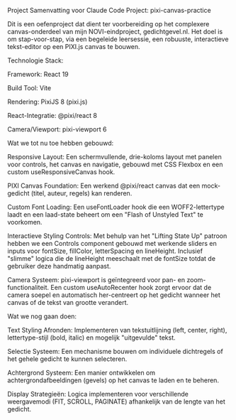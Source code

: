 Project Samenvatting voor Claude Code
Project: pixi-canvas-practice

Dit is een oefenproject dat dient ter voorbereiding op het complexere canvas-onderdeel van mijn NOVI-eindproject, gedichtgevel.nl. Het doel is om stap-voor-stap, via een begeleide leersessie, een robuuste, interactieve tekst-editor op een PIXI.js canvas te bouwen.

Technologie Stack:

Framework: React 19

Build Tool: Vite

Rendering: PixiJS 8 (pixi.js)

React-Integratie: @pixi/react 8

Camera/Viewport: pixi-viewport 6

Wat we tot nu toe hebben gebouwd:

Responsive Layout: Een schermvullende, drie-koloms layout met panelen voor controls, het canvas en navigatie, gebouwd met CSS Flexbox en een custom useResponsiveCanvas hook.

PIXI Canvas Foundation: Een werkend @pixi/react canvas dat een mock-gedicht (titel, auteur, regels) kan renderen.

Custom Font Loading: Een useFontLoader hook die een WOFF2-lettertype laadt en een laad-state beheert om een "Flash of Unstyled Text" te voorkomen.

Interactieve Styling Controls: Met behulp van het "Lifting State Up" patroon hebben we een Controls component gebouwd met werkende sliders en inputs voor fontSize, fillColor, letterSpacing en lineHeight. Inclusief "slimme" logica die de lineHeight meeschaalt met de fontSize totdat de gebruiker deze handmatig aanpast.

Camera Systeem: pixi-viewport is geïntegreerd voor pan- en zoom-functionaliteit. Een custom useAutoRecenter hook zorgt ervoor dat de camera soepel en automatisch her-centreert op het gedicht wanneer het canvas of de tekst van grootte verandert.

Wat we nog gaan doen:

Text Styling Afronden: Implementeren van tekstuitlijning (left, center, right), lettertype-stijl (bold, italic) en mogelijk "uitgevulde" tekst.

Selectie Systeem: Een mechanisme bouwen om individuele dichtregels of het gehele gedicht te kunnen selecteren.

Achtergrond Systeem: Een manier ontwikkelen om achtergrondafbeeldingen (gevels) op het canvas te laden en te beheren.

Display Strategieën: Logica implementeren voor verschillende weergavemodi (FIT, SCROLL, PAGINATE) afhankelijk van de lengte van het gedicht.
